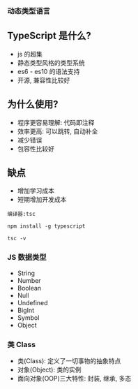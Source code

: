 ### 动态类型语言

## TypeScript 是什么?
- js 的超集
- 静态类型风格的类型系统
- es6 - es10 的语法支持
- 开源, 兼容性比较好

## 为什么使用?
- 程序更容易理解: 代码即注释
- 效率更高: 可以跳转, 自动补全
- 减少错误
- 包容性比较好

## 缺点
- 增加学习成本
- 短期增加开发成本

```
编译器:tsc

npm install -g typescript

tsc -v
```

### JS 数据类型
- String
- Number
- Boolean
- Null
- Undefined
- BigInt
- Symbol
- Object

### 类 Class
- 类(Class): 定义了一切事物的抽象特点
- 对象(Object): 类的实例
- 面向对象(OOP)三大特性: 封装, 继承, 多态